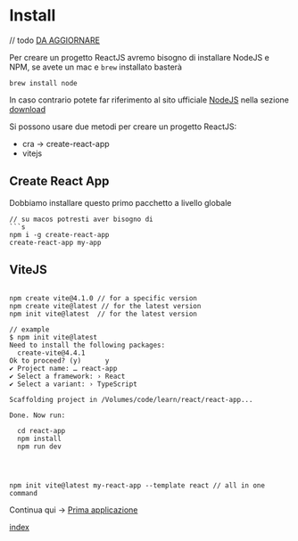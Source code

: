 # Install

// todo [DA AGGIORNARE](https://create-react-app.dev/docs/getting-started/)

Per creare un progetto ReactJS avremo bisogno di installare NodeJS e NPM, se avete un mac e
`brew` installato basterà
```shell
brew install node
```
In caso contrario potete far riferimento al sito ufficiale [NodeJS](https://nodejs.org/en)
nella sezione [download](https://nodejs.org/en/download)


Si possono usare due metodi per creare un progetto ReactJS:
- cra -> create-react-app
- vitejs

## Create React App
Dobbiamo installare questo primo pacchetto a livello globale
```shell
// su macos potresti aver bisogno di 
```s
npm i -g create-react-app
create-react-app my-app
```
## ViteJS
```shell

npm create vite@4.1.0 // for a specific version
npm create vite@latest // for the latest version
npm init vite@latest  // for the latest version

// example
$ npm init vite@latest
Need to install the following packages:
  create-vite@4.4.1
Ok to proceed? (y)      y
✔ Project name: … react-app
✔ Select a framework: › React
✔ Select a variant: › TypeScript

Scaffolding project in /Volumes/code/learn/react/react-app...

Done. Now run:

  cd react-app
  npm install
  npm run dev




npm init vite@latest my-react-app --template react // all in one command

```
Continua qui -> [Prima applicazione](./md/prima_applicazione.md)

[index](../README.md)